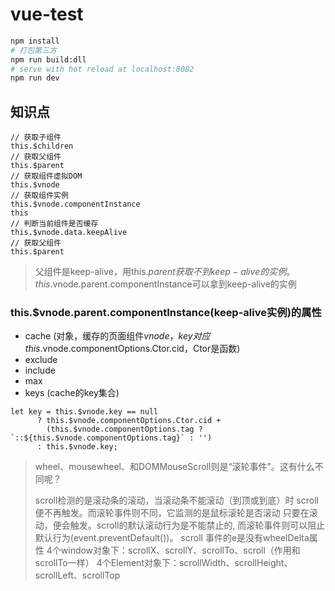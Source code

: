 # vue-test

``` bash
npm install
# 打包第三方
npm run build:dll
# serve with hot reload at localhost:8082
npm run dev
```
##  知识点

```
// 获取子组件
this.$children
// 获取父组件
this.$parent
// 获取组件虚拟DOM
this.$vnode
// 获取组件实例
this.$vnode.componentInstance
this
// 判断当前组件是否缓存
this.$vnode.data.keepAlive
// 获取父组件
this.$parent
```
>父组件是keep-alive，用this.$parent获取不到keep-alive的实例。this.$vnode.parent.componentInstance可以拿到keep-alive的实例

### this.$vnode.parent.componentInstance(keep-alive实例)的属性
* cache (对象，缓存的页面组件$vnode，key对应this.$vnode.componentOptions.Ctor.cid，Ctor是函数)
* exclude
* include
* max
* keys (cache的key集合)
```
let key = this.$vnode.key == null
      ? this.$vnode.componentOptions.Ctor.cid + 
        (this.$vnode.componentOptions.tag ? `::${this.$vnode.componentOptions.tag}` : '')
      : this.$vnode.key;
```

>wheel、mousewheel、和DOMMouseScroll则是“滚轮事件”。这有什么不同呢？
>
>scroll检测的是滚动条的滚动，当滚动条不能滚动（到顶或到底）时
>scroll便不再触发。而滚轮事件则不同，它监测的是鼠标滚轮是否滚动
>只要在滚动，便会触发。scroll的默认滚动行为是不能禁止的,
>而滚轮事件则可以阻止默认行为(event.preventDefault())。
>scroll 事件的e是没有wheelDelta属性
>4个window对象下：scrollX、scrollY、scrollTo、scroll（作用和scrollTo一样）
>4个Element对象下：scrollWidth、scrollHeight、scrollLeft、scrollTop